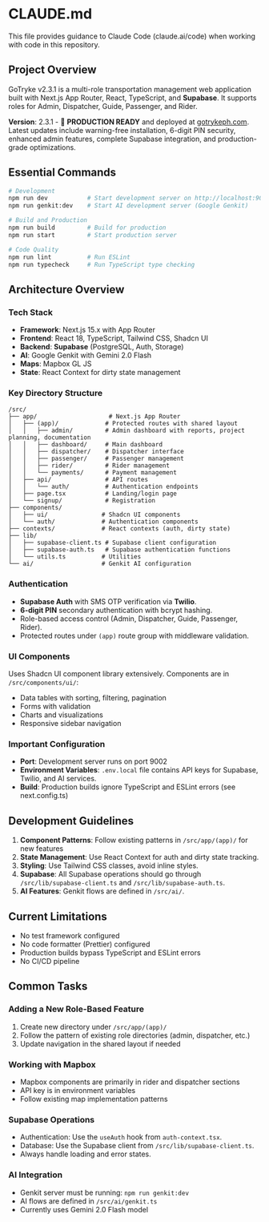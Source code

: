 # CLAUDE.md

This file provides guidance to Claude Code (claude.ai/code) when working with code in this repository.

## Project Overview

GoTryke v2.3.1 is a multi-role transportation management web application built with Next.js App Router, React, TypeScript, and **Supabase**. It supports roles for Admin, Dispatcher, Guide, Passenger, and Rider.

**Version**: 2.3.1 - 🚀 **PRODUCTION READY** and deployed at [gotrykeph.com](https://gotrykeph.com). Latest updates include warning-free installation, 6-digit PIN security, enhanced admin features, complete Supabase integration, and production-grade optimizations.

## Essential Commands

```bash
# Development
npm run dev           # Start development server on http://localhost:9002
npm run genkit:dev    # Start AI development server (Google Genkit)

# Build and Production
npm run build         # Build for production
npm run start         # Start production server

# Code Quality
npm run lint          # Run ESLint
npm run typecheck     # Run TypeScript type checking
```

## Architecture Overview

### Tech Stack
- **Framework**: Next.js 15.x with App Router
- **Frontend**: React 18, TypeScript, Tailwind CSS, Shadcn UI
- **Backend**: **Supabase** (PostgreSQL, Auth, Storage)
- **AI**: Google Genkit with Gemini 2.0 Flash
- **Maps**: Mapbox GL JS
- **State**: React Context for dirty state management

### Key Directory Structure
```
/src/
├── app/                    # Next.js App Router
│   ├── (app)/             # Protected routes with shared layout
│   │   ├── admin/         # Admin dashboard with reports, project planning, documentation
│   │   ├── dashboard/     # Main dashboard
│   │   ├── dispatcher/    # Dispatcher interface
│   │   ├── passenger/     # Passenger management
│   │   ├── rider/         # Rider management
│   │   └── payments/      # Payment management
│   ├── api/               # API routes
│   │   └── auth/          # Authentication endpoints
│   ├── page.tsx           # Landing/login page
│   └── signup/            # Registration
├── components/
│   ├── ui/               # Shadcn UI components
│   └── auth/             # Authentication components
├── contexts/             # React contexts (auth, dirty state)
├── lib/
│   ├── supabase-client.ts # Supabase client configuration
│   ├── supabase-auth.ts   # Supabase authentication functions
│   └── utils.ts          # Utilities
└── ai/                   # Genkit AI configuration
```

### Authentication
- **Supabase Auth** with SMS OTP verification via **Twilio**.
- **6-digit PIN** secondary authentication with bcrypt hashing.
- Role-based access control (Admin, Dispatcher, Guide, Passenger, Rider).
- Protected routes under `(app)` route group with middleware validation.

### UI Components
Uses Shadcn UI component library extensively. Components are in `/src/components/ui/`:
- Data tables with sorting, filtering, pagination
- Forms with validation
- Charts and visualizations
- Responsive sidebar navigation

### Important Configuration
- **Port**: Development server runs on port 9002
- **Environment Variables**: `.env.local` file contains API keys for Supabase, Twilio, and AI services.
- **Build**: Production builds ignore TypeScript and ESLint errors (see next.config.ts)

## Development Guidelines

1. **Component Patterns**: Follow existing patterns in `/src/app/(app)/` for new features
2. **State Management**: Use React Context for auth and dirty state tracking.
3. **Styling**: Use Tailwind CSS classes, avoid inline styles.
4. **Supabase**: All Supabase operations should go through `/src/lib/supabase-client.ts` and `/src/lib/supabase-auth.ts`.
5. **AI Features**: Genkit flows are defined in `/src/ai/`.

## Current Limitations

- No test framework configured
- No code formatter (Prettier) configured
- Production builds bypass TypeScript and ESLint errors
- No CI/CD pipeline

## Common Tasks

### Adding a New Role-Based Feature
1. Create new directory under `/src/app/(app)/`
2. Follow the pattern of existing role directories (admin, dispatcher, etc.)
3. Update navigation in the shared layout if needed

### Working with Mapbox
- Mapbox components are primarily in rider and dispatcher sections
- API key is in environment variables
- Follow existing map implementation patterns

### Supabase Operations
- Authentication: Use the `useAuth` hook from `auth-context.tsx`.
- Database: Use the Supabase client from `/src/lib/supabase-client.ts`.
- Always handle loading and error states.

### AI Integration
- Genkit server must be running: `npm run genkit:dev`
- AI flows are defined in `/src/ai/genkit.ts`
- Currently uses Gemini 2.0 Flash model
